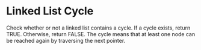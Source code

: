 # Linked List Cycle

Check whether or not a linked list contains a cycle. If a cycle exists, return TRUE. Otherwise, return FALSE. The cycle means that at least one node can be reached again by traversing the next pointer.

